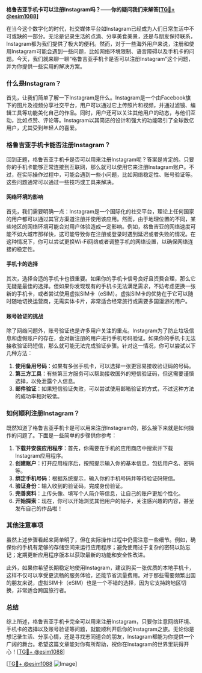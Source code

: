 **格鲁吉亚手机卡可以注册Instagram吗？——你的疑问我们来解答[[TG💪+ @esim1088](https://t.me/s/esim1088)]**

在当今这个数字化的时代，社交媒体平台如Instagram已经成为人们日常生活中不可或缺的一部分。无论是记录生活的点滴、分享美食美景，还是与朋友保持联系，Instagram都为我们提供了极大的便利。然而，对于一些海外用户来说，注册和使用Instagram可能会遇到一些问题，比如网络环境限制、语言障碍以及手机卡的问题。今天，我们就来聊一聊“格鲁吉亚手机卡是否可以注册Instagram”这个问题，并为你提供一些实用的解决方案。

### 什么是Instagram？

首先，让我们简单了解一下Instagram是什么。Instagram是一个由Facebook旗下的图片及视频分享社交平台，用户可以通过它上传照片和视频，并通过滤镜、编辑工具等功能美化自己的作品。同时，用户还可以关注其他用户的动态，与他们互动，比如点赞、评论等。Instagram以其简洁的设计和强大的功能吸引了全球数亿用户，尤其受到年轻人的喜爱。

### 格鲁吉亚手机卡能否注册Instagram？

回到正题，格鲁吉亚手机卡是否可以用来注册Instagram呢？答案是肯定的。只要你的手机卡能够正常连接到互联网，那么就可以使用它来注册Instagram账户。不过，在实际操作过程中，可能会遇到一些小问题，比如网络稳定性、账号验证等。这些问题通常可以通过一些技巧或工具来解决。

#### 网络环境的影响

首先，我们需要明确一点：Instagram是一个国际化的社交平台，理论上任何国家的用户都可以通过其官方渠道注册并使用该应用。然而，由于地理位置的不同，某些地区的网络环境可能会对用户体验造成一定影响。例如，格鲁吉亚的网络速度可能不如大城市那样快，这可能导致你在注册或登录时遇到延迟或者失败的情况。在这种情况下，你可以尝试更换Wi-Fi网络或者调整手机的网络设置，以确保网络连接的稳定性。

#### 手机卡的选择

其次，选择合适的手机卡也很重要。如果你的手机卡信号良好且资费合理，那么它无疑是最佳的选择。但如果你发现现有的手机卡无法满足需求，不妨考虑更换一张新的手机卡，或者尝试使用虚拟SIM卡（eSIM）。虚拟SIM卡的优势在于它可以随时随地切换运营商，无需实体卡片，非常适合经常旅行或需要多国漫游的用户。

#### 账号验证的挑战

除了网络问题外，账号验证也是许多用户关注的重点。Instagram为了防止垃圾信息和虚假账户的存在，会对新注册的用户进行手机号码验证。如果你的手机卡无法接收验证码短信，那么就可能无法完成验证步骤。针对这一情况，你可以尝试以下几种方法：

1. **使用备用号码**：如果有多张手机卡，可以选择一张更容易接收验证码的号码。
2. **第三方工具**：有些第三方服务可以帮助接收国外的短信验证码，但这需要谨慎选择，以免泄露个人信息。
3. **邮件验证**：如果短信验证失败，可以尝试使用邮箱验证的方式，不过这种方法的成功率相对较低。

### 如何顺利注册Instagram？

既然知道了格鲁吉亚手机卡是可以用来注册Instagram的，那么接下来就是如何操作的问题了。下面是一些简单的步骤供你参考：

1. **下载并安装应用程序**：首先，你需要在手机的应用商店中搜索并下载Instagram应用程序。
2. **创建账户**：打开应用程序后，按照提示输入你的基本信息，包括用户名、密码等。
3. **绑定手机号码**：根据系统提示，输入你的手机号码并等待验证码短信。
4. **验证身份**：输入收到的验证码，完成身份验证。
5. **完善资料**：上传头像、填写个人简介等信息，让自己的账户更加个性化。
6. **开始探索**：现在，你可以开始浏览其他用户的帖子，关注感兴趣的内容，甚至发布自己的作品啦！

### 其他注意事项

虽然上述步骤看起来简单明了，但在实际操作过程中仍需注意一些细节。例如，确保你的手机有足够的存储空间来运行应用程序；避免使用过于复杂的密码以防忘记；定期更新应用程序版本以获取最新的功能和安全性改进。

此外，如果你希望长期稳定地使用Instagram，建议购买一张优质的本地手机卡，这样不仅可以享受更流畅的服务体验，还能节省流量费用。对于那些需要频繁出国的朋友来说，虚拟SIM卡（eSIM）也是一个不错的选择，因为它支持跨地区切换，非常适合跨国旅行者。

### 总结

综上所述，格鲁吉亚手机卡完全可以用来注册Instagram，只要你注意网络环境、手机卡的选择以及账号验证等问题，就能顺利开启你的Instagram之旅。无论你是想记录生活、分享心情，还是寻找志同道合的朋友，Instagram都能为你提供一个广阔的舞台。希望这篇文章能对你有所帮助，祝你在Instagram的世界里玩得开心！[[TG💪+ @esim1088](https://t.me/s/esim1088)]

[[TG💪+ @esim1088](https://t.me/s/esim1088) ![Image](https://i.postimg.cc/4NQfJmqS/Snipaste-2025-05-13-00-14-12.png)]